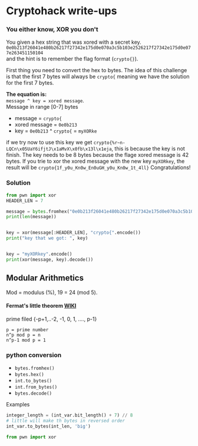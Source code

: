 # Cryptohack write-ups
### You either know, XOR you don't
You given a hex string that was xored with a secret key. 
`0e0b213f26041e480b26217f27342e175d0e070a3c5b103e2526217f27342e175d0e077e263451150104` <br/>
and the hint is to remember the flag format (`crypto{}`).

First thing you need to convert the hex to bytes. 
The idea of this challenge is that the first 7 bytes will always be `crypto{`
meaning we have the solution for the first 7 bytes.<br>

**The equation is:**<br>
`message ^ key = xored message`. <br>
Message in range [0-7] bytes
- message = `crypto{`
- xored message = `0e0b213`
- key = `0e0b213` ^ `crypto{` = `myXORke`

if we try now to use this key we get `crypto{%r~n-LQCn\x05UaY6ifjtJ\x1aMvX\x0fb\x13l\x1eja`, this is because the key is not finish.
The key needs to be 8 bytes because the flage xored message is 42 bytes. 
If you trie to xor the xored message with the new key `myXORkey`, the result will be `crypto{1f_y0u_Kn0w_En0uGH_y0u_Kn0w_1t_4ll}`
Congratulations!

### Solution
```Python
from pwn import xor
HEADER_LEN = 7

message = bytes.fromhex("0e0b213f26041e480b26217f27342e175d0e070a3c5b103e2526217f27342e175d0e077e263451150104")
print(len(message))


key = xor(message[:HEADER_LEN], "crypto{".encode())
print("key that we got: ", key)


key = "myXORkey".encode()
print(xor(message, key).decode()) 
```
## Modular Arithmetics
Mod = modulus (%), 19 = 24 (mod 5). <br>

#### Fermat's little theorem [WIKI](https://en.wikipedia.org/wiki/Fermat%27s_little_theorem)
prime filed {-p+1,..-2, -1, 0, 1, ...., p-1}<br>
```
p = prime number
n^p mod p = n
n^p-1 mod p = 1
```


### python conversion
- `bytes.fromhex()`
- `bytes.hex()`
- `int.to_bytes()` 
- `int.from_bytes()`
- `bytes.decode()` 

Examples
```Python
integer_length = (int_var.bit_length() + 7) // 8
# little will make th bytes in reversed order
int_var.to_bytes(int_len, 'big')

from pwn import xor
```
